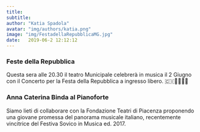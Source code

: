 ```yaml
---
title:  
subtitle: 
author: "Katia Spadola"
avatar: "img/authors/katia.png"
image: "img/FestadellaRepubblicaMG.jpg"
date:   2019-06-2 12:12:12
---
```


### Feste della Repubblica
Questa sera alle 20.30 il teatro Municipale celebrerà in musica il 2 Giugno con il Concerto per la Festa della Repubblica a ingresso libero. 🇨🇮🎼🎹🎼🎻


### Anna Caterina Binda al Pianoforte
Siamo lieti di collaborare con la Fondazione Teatri di Piacenza proponendo una giovane promessa del panorama musicale italiano, recentemente vincitrice del Festiva Sovico in Musica ed. 2017.
